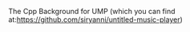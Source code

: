 The Cpp Background for UMP (which you can find at:https://github.com/siryanni/untitled-music-player)
